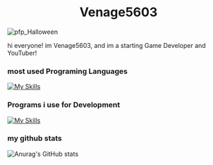 <h1 align="center">Venage5603</h1>

![pfp_Halloween](https://github.com/Venage5603/Venage5603/assets/116987090/8a99c1e8-d85c-4963-84f3-87ec04dc62df)

hi everyone! im Venage5603, and im a starting Game Developer and YouTuber!
### most used Programing Languages

[![My Skills](https://skillicons.dev/icons?i=cs,cpp,c,md&theme=dark)](https://skillicons.dev)

### Programs i use for Development

[![My Skills](https://skillicons.dev/icons?i=git,github,unreal,visualstudio,dotnet&theme=dark)](https://skillicons.dev)

### my github stats

![Anurag's GitHub stats](https://github-readme-stats.vercel.app/api?username=Venage5603&show_icons=true&theme=tokyonight)
